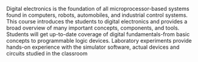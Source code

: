 Digital electronics is the foundation of all microprocessor-based systems found in computers, robots, automobiles, and industrial control systems. This course introduces the students to digital electronics and provides a broad overview of many important concepts, components, and tools. Students will get up-to-date coverage of digital fundamentals-from basic concepts to programmable logic devices. Laboratory experiments provide hands-on experience with the simulator software, actual devices and circuits studied in the classroom
